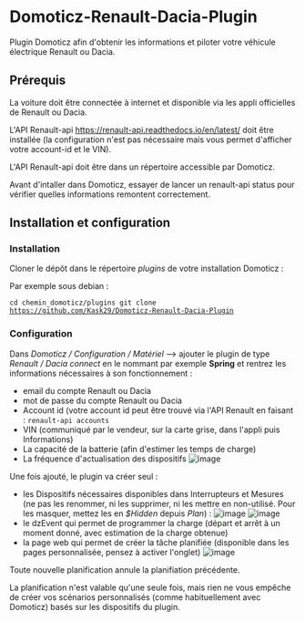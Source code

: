# Domoticz-Renault-Dacia-Plugin
Plugin Domoticz afin d'obtenir les informations et piloter votre véhicule électrique Renault ou Dacia.

## Prérequis
La voiture doit être connectée à internet et disponible via les appli officielles de Renault ou Dacia.

L'API Renault-api https://renault-api.readthedocs.io/en/latest/ doit être installée (la configuration n'est pas nécessaire mais vous permet d'afficher votre account-id et le VIN).

L'API Renault-api doit être dans un répertoire accessible par Domoticz.


Avant d'intaller dans Domoticz, essayer de lancer un renault-api status pour vérifier quelles informations remontent correctement.

## Installation et configuration
### Installation
Cloner le dépôt dans le répertoire <i>plugins</i> de votre installation Domoticz :

Par exemple sous debian :

<code>cd chemin_domoticz/plugins
 git clone https://github.com/Kask29/Domoticz-Renault-Dacia-Plugin</code>

### Configuration
Dans <i>Domoticz / Configuration / Matériel</i> --> ajouter le plugin de type <i>Renault / Dacia connect</i> en le nommant par exemple <b>Spring</b> et rentrez les informations nécessaires à son fonctionnement :
- email du compte Renault ou Dacia
- mot de passe du compte Renault ou Dacia
- Account id (votre account id peut être trouvé via l'API Renault en faisant : <code>renault-api accounts</code>
- VIN (communiqué par le vendeur, sur la carte grise, dans l'appli puis Informations)
- La capacité de la batterie (afin d'estimer les temps de charge)
- La fréquence d'actualisation des dispositifs
![image](https://github.com/Kask29/Domoticz-Renault-Dacia-Plugin/assets/98609356/9f06d1cf-8e75-4905-88ab-08e0b9a5cff9)


Une fois ajouté, le plugin va créer seul :
- les Dispositifs nécessaires disponibles dans Interrupteurs et Mesures (ne pas les renommer, ni les supprimer, ni les mettre en non-utilisé. Pour les masquer, mettez les en <i>$Hidden</i> depuis <i>Plan</i>) :
![image](https://user-images.githubusercontent.com/98609356/229288896-56fa6ab4-62df-4cf7-88b2-3865c087a7d9.png)
![image](https://user-images.githubusercontent.com/98609356/229289047-854ee78b-bed2-44c8-a70c-5bc72ca0bf19.png)
- le dzEvent qui permet de programmer la charge (départ et arrêt à un moment donné, avec estimation de la charge obtenue)
- la page web qui permet de créer la tâche planifiée (disponible dans les pages personnalisée, pensez à activer l'onglet)
![image](https://user-images.githubusercontent.com/98609356/229289207-134981ef-6f78-458a-8f0b-422041f6c62a.png)


Toute nouvelle planification annule la planifiation précédente.

La planification n'est valable qu'une seule fois, mais rien ne vous empêche de créer vos scénarios personnalisés (comme habituellement avec Domoticz) basés sur les dispositifs du plugin.
